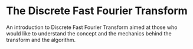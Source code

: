 # The Discrete Fast Fourier Transform
An introduction to Discrete Fast Fourier Transform aimed at those who would like to understand the concept and the mechanics behind the transform and the algorithm.
